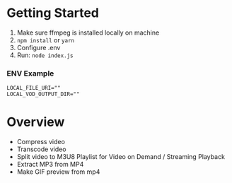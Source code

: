 # Getting Started

1. Make sure ffmpeg is installed locally on machine
2. `npm install` or `yarn`
3. Configure .env
4. Run: `node index.js`

### ENV Example

```
LOCAL_FILE_URI=""
LOCAL_VOD_OUTPUT_DIR=""
```

# Overview

- Compress video
- Transcode video
- Split video to M3U8 Playlist for Video on Demand / Streaming Playback
- Extract MP3 from MP4
- Make GIF preview from mp4
